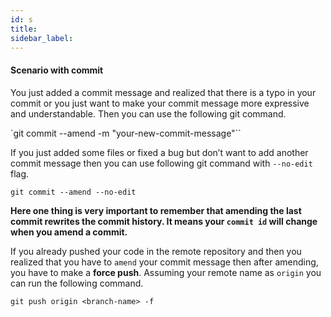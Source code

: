 ```yaml
---
id: s
title:
sidebar_label:
---
```


#### Scenario with commit

You just added a commit message and realized that there is a typo in your commit or you just want to make your commit message more expressive and understandable. Then you can use the following git command.

`git commit --amend -m "your-new-commit-message"``

If you just added some files or fixed a bug but don’t want to add another commit message then you can use following git command with `--no-edit` flag.

`git commit --amend --no-edit`

**Here one thing is very important to remember that amending the last commit rewrites the commit history. It means your `commit id` will change when you amend a commit.**

If you already pushed your code in the remote repository and then you realized that you have to `amend` your commit message then after amending, you have to make a **force push**. Assuming your remote name as `origin` you can run the following command.

`git push origin <branch-name> -f`
